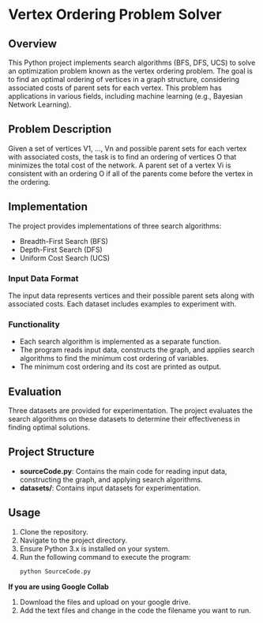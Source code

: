 # Vertex Ordering Problem Solver

## Overview
This Python project implements search algorithms (BFS, DFS, UCS) to solve an optimization problem known as the vertex ordering problem. The goal is to find an optimal ordering of vertices in a graph structure, considering associated costs of parent sets for each vertex. This problem has applications in various fields, including machine learning (e.g., Bayesian Network Learning).

## Problem Description
Given a set of vertices V1, ..., Vn and possible parent sets for each vertex with associated costs, the task is to find an ordering of vertices O that minimizes the total cost of the network. A parent set of a vertex Vi is consistent with an ordering O if all of the parents come before the vertex in the ordering.

## Implementation
The project provides implementations of three search algorithms:
- Breadth-First Search (BFS)
- Depth-First Search (DFS)
- Uniform Cost Search (UCS)

### Input Data Format
The input data represents vertices and their possible parent sets along with associated costs. Each dataset includes examples to experiment with.

### Functionality
- Each search algorithm is implemented as a separate function.
- The program reads input data, constructs the graph, and applies search algorithms to find the minimum cost ordering of variables.
- The minimum cost ordering and its cost are printed as output.

## Evaluation
Three datasets are provided for experimentation. The project evaluates the search algorithms on these datasets to determine their effectiveness in finding optimal solutions.

## Project Structure
- **sourceCode.py**: Contains the main code for reading input data, constructing the graph, and applying search algorithms.
- **datasets/**: Contains input datasets for experimentation.

## Usage
1. Clone the repository.
2. Navigate to the project directory.
3. Ensure Python 3.x is installed on your system.
4. Run the following command to execute the program:
   ```bash
   python SourceCode.py
**If you are using Google Collab**   
1. Download the files and upload on your google drive.
2. Add the text files and change in the code the filename you want to run.   
